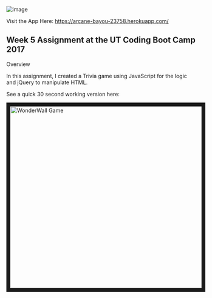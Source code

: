 ![image](https://cloud.githubusercontent.com/assets/20587931/25677736/c03c6a96-300c-11e7-877c-bcd66f888b37.png)
  
 Visit the App Here: https://arcane-bayou-23758.herokuapp.com/
 
<h2> Week 5 Assignment at the UT Coding Boot Camp 2017 </h2>

Overview
 
In this assignment, I created a Trivia game using JavaScript for the logic and jQuery to manipulate HTML.

See a quick 30 second working version here:
  
 <a href="http://www.youtube.com/watch?feature=player_embedded&v=iY2w0RRgeys
 " target="_blank"><img src="http://img.youtube.com/vi/iY2w0RRgeys/0.jpg" 
 alt="WonderWall Game" width="540" height="480" border="10" /></a>
